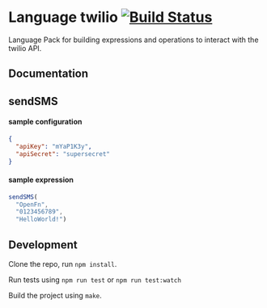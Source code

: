 Language twilio [![Build Status](https://travis-ci.org/OpenFn/language-twilio.svg?branch=master)](https://travis-ci.org/OpenFn/language-twilio)
=================

Language Pack for building expressions and operations to interact with the twilio API.

Documentation
-------------
## sendSMS

#### sample configuration
```json
{
  "apiKey": "mYaP1K3y",
  "apiSecret": "supersecret"
}
```

#### sample expression
```js
sendSMS(
  "OpenFn",
  "0123456789",
  "HelloWorld!")
```

Development
-----------

Clone the repo, run `npm install`.

Run tests using `npm run test` or `npm run test:watch`

Build the project using `make`.
